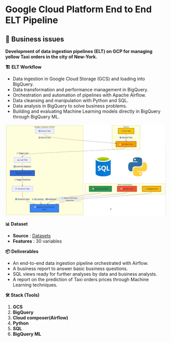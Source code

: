 # Google Cloud Platform End to End ELT Pipeline

## 🎯 Business issues
**Development of data ingestion pipelines (ELT) on GCP for managing yellow Taxi orders in the city of New-York.**


**🏗️ ELT Workflow**
- Data ingestion in Google Cloud Storage (GCS) and loading into BigQuery.
- Data transformation and performance management in BigQuery.
- Orchestration and automation of pipelines with Apache Airflow.
- Data cleansing and manipulation with Python and SQL.
- Data analysis in BigQuery to solve business problems.
- Building and evaluating Machine Learning models directly in BigQuery through BigQuery ML.

![Workflow](assets/ETL_flow.png)


**📊 Dataset**
- **Source** : [Datasets](https://www.nyc.gov/site/tlc/about/tlc-trip-record-data.page)
- **Features** : 30 variables


**📦 Deliverables**
- An end-to-end data ingestion pipeline orchestrated with Airflow.
- A business report to answer basic business questions.
- SQL views ready for further analyses by data and business analysts.
- A report on the prediction of Taxi orders prices through Machine Learning techniques.

**🛠️ Stack (Tools)**

1. **GCS**
2. **BigQuery**
3. **Cloud composer(Airflow)**
4. **Python**
5. **SQL**
6. **BigQuery ML**
